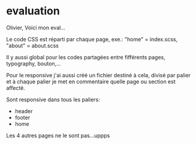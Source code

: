 # evaluation
Olivier, 
Voici mon eval...

Le code CSS est réparti par chaque page, exe.: "home" = index.scss, "about" = about.scss

Il y aussi global pour les codes partagées entre fifférents pages, typography, bouton,...

Pour le responsive j'ai aussi créé un fichier destiné à cela, divisé par palier et à chaque palier je met en commentaire quelle page ou section est affecté.

Sont responsive dans tous les paliers:
- header
- footer
- home

Les 4 autres pages ne le sont pas...uppps 
